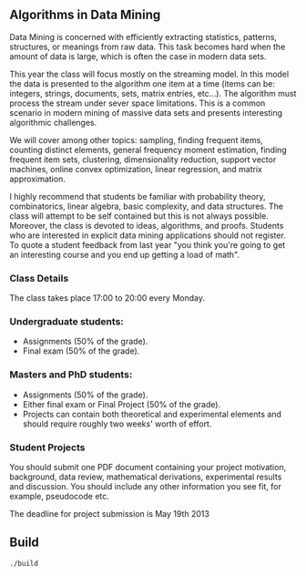## Algorithms in Data Mining
Data Mining is concerned with efficiently extracting statistics, patterns, structures, or meanings from raw data. This task becomes hard when the amount of data is large, which is often the case in modern data sets.

This year the class will focus mostly on the streaming model. In this model the data is presented to the algorithm one item at a time (items can be: integers, strings, documents, sets, matrix entries, etc...). The algorithm must process the stream under sever space limitations. This is a common scenario in modern mining of massive data sets and presents interesting algorithmic challenges.

We will cover among other topics: sampling, finding frequent items, counting distinct elements, general frequency moment estimation, finding frequent item sets, clustering, dimensionality reduction, support vector machines, online convex optimization, linear regression, and matrix approximation.

I highly recommend that students be familiar with probability theory, combinatorics, linear algebra, basic complexity, and data structures. The class will attempt to be self contained but this is not always possible. Moreover, the class is devoted to ideas, algorithms, and proofs. Students who are interested in explicit data mining applications should not register. To quote a student feedback from last year "you think you're going to get an interesting course and you end up getting a load of math".

### Class Details
The class takes place 17:00 to 20:00 every Monday.

### Undergraduate students:
* Assignments (50% of the grade).
* Final exam (50% of the grade).

### Masters and PhD students:
* Assignments (50% of the grade).
* Either final exam or Final Project (50% of the grade).
* Projects can contain both theoretical and experimental elements and should require roughly two weeks' worth of effort.

### Student Projects
You should submit one PDF document containing your project motivation, background, data review, mathematical derivations, experimental results and discussion. You should include any other information you see fit, for example, pseudocode etc.

The deadline for project submission is May 19th 2013

## Build
```
./build
```